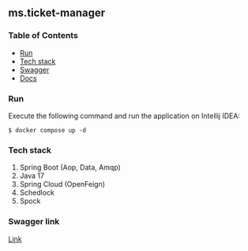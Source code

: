 ## ms.ticket-manager

### Table of Contents

- [Run](#Run)
- [Tech stack](#Tech-stack)
- [Swagger](#Swagger-link)
- [Docs](docs/ms.ticket-manager.pdf)

### Run

Execute the following command and run the application on Intellij IDEA:

```shell script
$ docker compose up -d
```

### Tech stack

1. Spring Boot (Aop, Data, Amqp)
2. Java 17
3. Spring Cloud (OpenFeign)
4. Schedlock
5. Spock

### Swagger link

[Link](http://localhost:8080/swagger-ui.html#/)